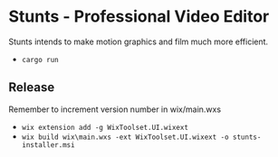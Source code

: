 # Stunts - Professional Video Editor

Stunts intends to make motion graphics and film much more efficient.

- `cargo run`

## Release

Remember to increment version number in wix/main.wxs

- `wix extension add -g WixToolset.UI.wixext`
- `wix build wix\main.wxs -ext WixToolset.UI.wixext -o stunts-installer.msi`

